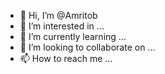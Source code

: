 - 👋 Hi, I’m @Amritob
- 👀 I’m interested in ...
- 🌱 I’m currently learning ...
- 💞️ I’m looking to collaborate on ...
- 📫 How to reach me ...

<!---
Amritob/Amritob is a ✨ special ✨ repository because its `README.md` (this file) appears on your GitHub profile.
You can click the Preview link to take a look at your changes.
--->
